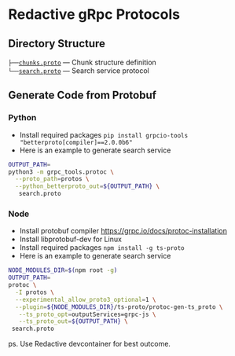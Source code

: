 # Redactive gRpc Protocols

## Directory Structure

`├──`[`chunks.proto`](chunks.proto) — Chunk structure definition<br>
`└──`[`search.proto`](search.proto) — Search service protocol<br>

## Generate Code from Protobuf

### Python

- Install required packages `pip install grpcio-tools "betterproto[compiler]==2.0.0b6"`
- Here is an example to generate search service

```bash
OUTPUT_PATH=
python3 -m grpc_tools.protoc \
  --proto_path=protos \
  --python_betterproto_out=${OUTPUT_PATH} \
   search.proto
```

### Node

- Install protobuf compiler https://grpc.io/docs/protoc-installation
- Install libprotobuf-dev for Linux
- Install required packages `npm install -g ts-proto`
- Here is an example to generate search service

```bash
NODE_MODULES_DIR=$(npm root -g)
OUTPUT_PATH=
protoc \
  -I protos \
  --experimental_allow_proto3_optional=1 \
  --plugin=${NODE_MODULES_DIR}/ts-proto/protoc-gen-ts_proto \
   --ts_proto_opt=outputServices=grpc-js \
   --ts_proto_out=${OUTPUT_PATH} \
 search.proto
```

ps. Use Redactive devcontainer for best outcome.

